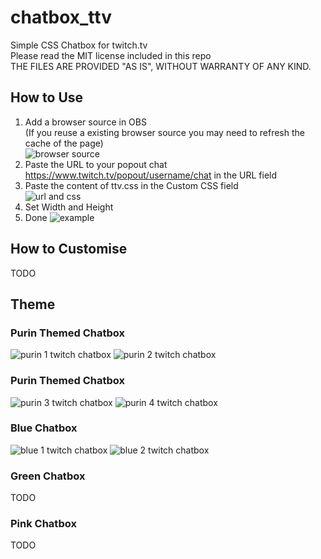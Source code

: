 # chatbox_ttv  
Simple CSS Chatbox for twitch.tv   
Please read the MIT license included in this repo   
THE FILES ARE PROVIDED "AS IS", WITHOUT WARRANTY OF ANY KIND.  
  
## How to Use
1. Add a browser source in OBS  
(If you reuse a existing browser source you may need to refresh the cache of the page)   
![browser source](img/0.png)   
2. Paste the URL to your popout chat https://www.twitch.tv/popout/username/chat in the URL field   
3. Paste the content of ttv.css in the Custom CSS field   
![url and css](img/1.png)  
4. Set Width and Height   
5. Done
![example](img/5.png)  

## How to Customise   
 TODO   

## Theme

### Purin Themed Chatbox   
![purin 1 twitch chatbox](img/purin1.png)
![purin 2 twitch chatbox](img/purin2.png)  

### Purin Themed Chatbox    
![purin 3 twitch chatbox](img/purin3.png)
![purin 4 twitch chatbox](img/purin4.png)  
  
### Blue Chatbox  
![blue 1 twitch chatbox](img/blue1.png)
![blue 2 twitch chatbox](img/blue2.png)  
   
### Green Chatbox   
 TODO   
 
### Pink Chatbox   
 TODO   
